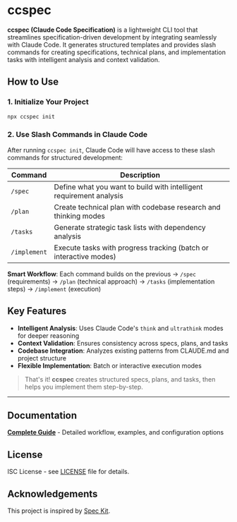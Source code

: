 # ccspec

**ccspec (Claude Code Specification)** is a lightweight CLI tool that streamlines specification-driven development by integrating seamlessly with Claude Code. It generates structured templates and provides slash commands for creating specifications, technical plans, and implementation tasks with intelligent analysis and context validation.

## How to Use

### 1. Initialize Your Project

```bash
npx ccspec init
```

### 2. Use Slash Commands in Claude Code

After running `ccspec init`, Claude Code will have access to these slash commands for structured development:

| Command         | Description                                                           |
|-----------------|-----------------------------------------------------------------------|
| `/spec`         | Define what you want to build with intelligent requirement analysis  |
| `/plan`         | Create technical plan with codebase research and thinking modes      |
| `/tasks`        | Generate strategic task lists with dependency analysis               |
| `/implement`    | Execute tasks with progress tracking (batch or interactive modes)    |


**Smart Workflow**: Each command builds on the previous → `/spec` (requirements) → `/plan` (technical approach) → `/tasks` (implementation steps) → `/implement` (execution)

## Key Features

- **Intelligent Analysis**: Uses Claude Code's `think` and `ultrathink` modes for deeper reasoning
- **Context Validation**: Ensures consistency across specs, plans, and tasks
- **Codebase Integration**: Analyzes existing patterns from CLAUDE.md and project structure
- **Flexible Implementation**: Batch or interactive execution modes

> That's it! **ccspec** creates structured specs, plans, and tasks, then helps you implement them step-by-step.

---

## Documentation

**[Complete Guide](https://github.com/adeonir/ccspec/blob/main/GUIDE.md)** - Detailed workflow, examples, and configuration options

## License

ISC License - see [LICENSE](LICENSE) file for details.

## Acknowledgements

This project is inspired by [Spec Kit](https://github.com/github/spec-kit).
